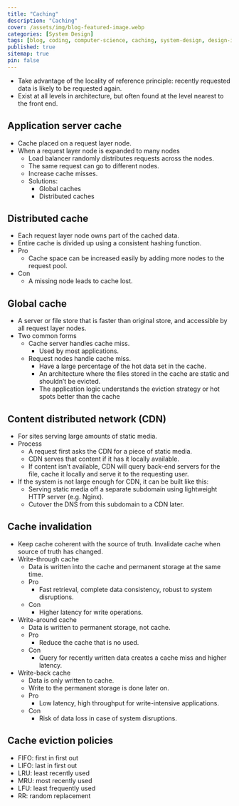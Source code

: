 ```yaml
---
title: "Caching"
description: "Caching"
cover: /assets/img/blog-featured-image.webp
categories: [System Design]
tags: [blog, coding, computer-science, caching, system-design, design-interview]
published: true
sitemap: true
pin: false
---
```




- Take advantage of the locality of reference principle: recently requested data is likely to be requested again.
- Exist at all levels in architecture, but often found at the level nearest to the front end.

## Application server cache
- Cache placed on a request layer node.
- When a request layer node is expanded to many nodes
  - Load balancer randomly distributes requests across the nodes.
  - The same request can go to different nodes.
  - Increase cache misses.
  - Solutions:
    - Global caches
    - Distributed caches

## Distributed cache
- Each request layer node owns part of the cached data.
- Entire cache is divided up using a consistent hashing function.
- Pro
  - Cache space can be increased easily by adding more nodes to the request pool.
- Con
  - A missing node leads to cache lost.

## Global cache
- A server or file store that is faster than original store, and accessible by all request layer nodes.
- Two common forms
  - Cache server handles cache miss.
    - Used by most applications.
  - Request nodes handle cache miss.
    - Have a large percentage of the hot data set in the cache.
    - An architecture where the files stored in the cache are static and shouldn’t be evicted.
    - The application logic understands the eviction strategy or hot spots better than the cache

## Content distributed network (CDN)
- For sites serving large amounts of static media.
- Process
  - A request first asks the CDN for a piece of static media.
  - CDN serves that content if it has it locally available.
  - If content isn’t available, CDN will query back-end servers for the file, cache it locally and serve it to the requesting user.
- If the system is not large enough for CDN, it can be built like this:
  - Serving static media off a separate subdomain using lightweight HTTP server (e.g. Nginx).
  - Cutover the DNS from this subdomain to a CDN later.

## Cache invalidation
- Keep cache coherent with the source of truth. Invalidate cache when source of truth has changed.
- Write-through cache
  - Data is written into the cache and permanent storage at the same time.
  - Pro
    - Fast retrieval, complete data consistency, robust to system disruptions.
  - Con
    - Higher latency for write operations.
- Write-around cache
  - Data is written to permanent storage, not cache.
  - Pro
    - Reduce the cache that is no used.
  - Con
    - Query for recently written data creates a cache miss and higher latency.
- Write-back cache
  - Data is only written to cache.
  - Write to the permanent storage is done later on.
  - Pro
    - Low latency, high throughput for write-intensive applications.
  - Con
    - Risk of data loss in case of system disruptions.

## Cache eviction policies
- FIFO: first in first out
- LIFO: last in first out
- LRU: least recently used
- MRU: most recently used
- LFU: least frequently used
- RR: random replacement